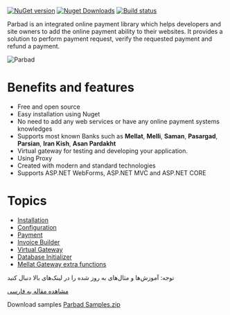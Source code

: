﻿[![NuGet version](https://img.shields.io/nuget/v/parbad.svg?style=flat&label=Nuget)](https://www.nuget.org/packages/Parbad/)
[![Nuget Downloads](https://img.shields.io/nuget/dt/parbad.svg?color=blue&label=Downloads)](https://www.nuget.org/packages/Parbad/)
[![Build status](https://ci.appveyor.com/api/projects/status/ukr75xe2i7s59n6q?svg=true)](https://ci.appveyor.com/project/Sina-Soltani/parbad)

Parbad is an integrated online payment library which helps developers and site owners to add the online payment ability to their websites. It provides a solution to perform payment request, verify the requested payment and refund a payment. 

![Parbad](https://github.com/Sina-Soltani/Parbad/blob/master/images/Parbad.png "Parbad")

# Benefits and features
* Free and open source
* Easy installation using Nuget
* No need to add any web services or have any online payment systems knowledges
* Supports most known Banks such as **Mellat**, **Melli**, **Saman**, **Pasargad**, **Parsian**, **Iran Kish**, **Asan Pardakht**
* Virtual gateway for testing and developing your application.
* Using Proxy
* Created with modern and standard technologies
* Supports ASP.NET WebForms, ASP.NET MVC and ASP.NET CORE

# Topics

* [Installation](https://github.com/Sina-Soltani/Parbad/wiki/Installation)
* [Configuration](https://github.com/Sina-Soltani/Parbad/wiki/Configuration)
* [Payment](https://github.com/Sina-Soltani/Parbad/wiki/Payment)
* [Invoice Builder](https://github.com/Sina-Soltani/Parbad/wiki/Invoice-Builder)
* [Virtual Gateway](https://github.com/Sina-Soltani/Parbad/wiki/Virtual-Gateway)
* [Database Initializer](https://github.com/Sina-Soltani/Parbad/wiki/Database-Initializer)
* [Mellat Gateway extra functions](https://github.com/Sina-Soltani/Parbad/wiki/Mellat-Gateway-extra-functions)

توجه: آموزش‌ها و مثال‌های به روز شده را در لینک‌های بالا دنبال کنید

[مشاهده مقاله به فارسی](https://www.dotnettips.info/post/3009/%d9%be%d8%b1%d8%a8%d8%a7%d8%af-%d8%a2%d9%85%d9%88%d8%b2%d8%b4-%d9%be%db%8c%d8%a7%d8%af%d9%87%e2%80%8c%d8%b3%d8%a7%d8%b2%db%8c-%d9%be%d8%b1%d8%af%d8%a7%d8%ae%d8%aa-%d8%a2%d9%86%d9%84%d8%a7%db%8c%d9%86-%d8%af%d8%b1-%d8%af%d8%a7%d8%aa-%d9%86%d8%aa-%d9%85%d9%82%d8%af%d9%85%d9%87)


Download samples [Parbad Samples.zip](https://github.com/Sina-Soltani/Parbad/raw/master/samples/Parbad%20Samples.zip)
